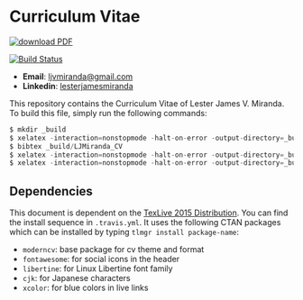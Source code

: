 # Curriculum Vitae

[![download PDF](https://img.shields.io/badge/download-PDF-brightgreen.svg)](https://ljvmiranda921.github.io/downloads/LMiranda.pdf)

[![Build Status](https://travis-ci.org/ljvmiranda921/cv.svg?branch=master)](https://travis-ci.org/ljvmiranda921/cv)

- __Email__: ljvmiranda@gmail.com
- __Linkedin__: [lesterjamesmiranda](https://www.linkedin.com/in/lesterjamesmiranda/)

This repository contains the Curriculum Vitae of Lester James V. Miranda. To build
this file, simply run the following commands:

```s
$ mkdir _build
$ xelatex -interaction=nonstopmode -halt-on-error -output-directory=_build LJMiranda_CV.tex
$ bibtex _build/LJMiranda_CV
$ xelatex -interaction=nonstopmode -halt-on-error -output-directory=_build LJMiranda_CV.tex
$ xelatex -interaction=nonstopmode -halt-on-error -output-directory=_build LJMiranda_CV.tex 
```

## Dependencies

This document is dependent on the [TexLive 2015 Distribution](ftp://tug.org/historic/systems/texlive/2015/). You can find the
install sequence in `.travis.yml`. It uses the following CTAN packages which
can be installed by typing `tlmgr install package-name`:

- `moderncv`: base package for cv theme and format
- `fontawesome`: for social icons in the header
- `libertine`: for Linux Libertine font family
- `cjk`: for Japanese characters
- `xcolor`: for blue colors in live links



